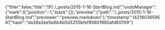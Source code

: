 {"filter":false,"title":"[P] /_posts/2015-1-16-StartBlog.md","undoManager":{"mark":0,"position":-1,"stack":[]},"preview":{"path":"/_posts/2015-1-16-StartBlog.md","previewer":"preview.markdown"},"timestamp":1421803659567,"hash":"da39a3ee5e6b4b0d3255bfef95601890afd80709"}